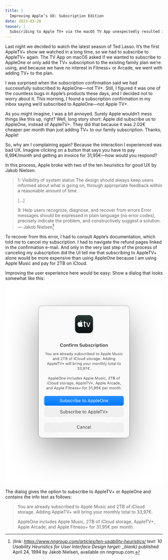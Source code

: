 ```yaml
---
title: |
  Improving Apple’s UX: Subscription Edition
date: 2023-03-20
teaser: |
  Subscribing to Apple TV+ via the macOS TV App unexpectedly resulted in a subscription to AppleOne instead. This confused me until I realized Apple had selected the cheaper option without asking.
---
```

Last night we decided to watch the latest season of Ted Lasso. It’s the first AppleTV+ show we watched in a long time, so we had to subscribe to AppleTV+ again. The TV App on macOS asked if we wanted to subscribe to AppleOne or only add the TV+ subscription to the existing family plan we’re using, and because we have no interest in Fitness+ or Arcade, we went with adding TV+ to the plan.

I was surprised when the subscription confirmation said we had successfully subscribed to AppleOne—not TV+. Still, I figured it was one of the countless bugs in Apple’s products these days, and I decided not to worry about it. This morning, I found a subscription confirmation in my inbox saying we’d subscribed to AppleOne—not Apple TV+.

As you might imagine, I was a bit annoyed. Surely Apple wouldn’t mess things like this up, right? Well, long story short: Apple did subscribe us to AppleOne, instead of AppleTV+. They did that because it was 2.02€ cheaper per month than just adding TV+ to our family subscription. Thanks, Apple!

So, why am I complaining again? Because the interaction I experienced was bad UX. Imagine clicking on a button that says you have to pay 6,99€/month and getting an invoice for 31,95€—how would you respond?

In this process, Apple broke with two of the ten heuristics for good UX by Jakob Nielsen.

> 1: Visibility of system status
> The design should always keep users informed about what is going on, through appropriate feedback within a reasonable amount of time.
> 
> […]
> 
> 9: Help users recognize, diagnose, and recover from errors
> Error messages should be expressed in plain language (no error codes), precisely indicate the problem, and constructively suggest a solution.
> — Jakob Nielsen[^nngroup]

[^nngroup]: <cite>(link: https://www.nngroup.com/articles/ten-usability-heuristics/ text: 10 Usability Heuristics for User Interface Design target: _blank)</cite> published April 24, 1994 by Jakob Nielsen, available on nngroup.com.

To recover from this error, I had to consult Apple’s documentation, which told me to cancel my subscription. I had to navigate the refund pages linked in the confirmation e-mail. And only in the very last step of the process of canceling my subscription did the UI tell me that subscribing to AppleTV+ alone would be more expensive than using AppleOne because I am using Apple Music and pay for 2TB on iCloud.

Improving the user experience here would be easy: Show a dialog that looks somewhat like this:

![The image shows a fictional macOS system dialog.](assets/2023-03-20%20Improving%20Apples%20UX%20Subscription%20Edition.md/apple-vs-ux-1@2x.png)

The dialog gives the option to subscribe to AppleTV+ or AppleOne and contains the info text as follows:

> You are already subscribed to Apple Music and 2TB of iCloud storage. Adding AppleTV+ will bring your monthly total to 33,97€.
> 
> AppleOne includes Apple Music, 2TB of iCloud storage, AppleTV+, Apple Arcade, and Apple Fitness+ for 31,95€ per month.